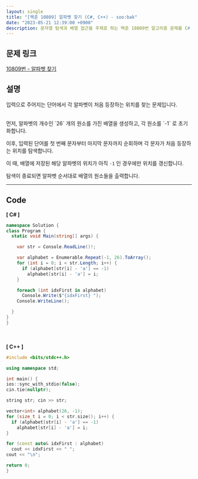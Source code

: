 ```yaml
---
layout: single
title: "[백준 10809] 알파벳 찾기 (C#, C++) - soo:bak"
date: "2023-05-21 12:39:00 +0900"
description: 문자열 탐색과 배열 접근을 주제로 하는 백준 10809번 알고리즘 문제를 C# 과 C++ 로 풀이 및 해설
---
```


## 문제 링크
  [10809번 - 알파벳 찾기](https://www.acmicpc.net/problem/10809)

## 설명
입력으로 주어지는 단어에서 각 알파벳이 처음 등장하는 위치를 찾는 문제입니다. <br>

<br>
먼저, 알파벳의 개수인 `26` 개의 원소를 가진 배열을 생성하고, 각 원소를 `-1` 로 초기화합니다. <br>

이후, 입력된 단어를 첫 번째 문자부터 마지막 문자까지 순회하며 각 문자가 처음 등장하는 위치를 탐색합니다. <br>

이 때, 배열에 저장된 해당 알파벳의 위치가 아직 `-1` 인 경우에만 위치를 갱신합니다. <br>

탐색이 종료되면 알파벳 순서대로 배열의 원소들을 출력합니다. <br>

- - -

## Code
<b>[ C# ] </b>
<br>

  ```c#
namespace Solution {
  class Program {
    static void Main(string[] args) {

      var str = Console.ReadLine()!;

      var alphabet = Enumerable.Repeat(-1, 26).ToArray();
      for (int i = 0; i < str.Length; i++) {
        if (alphabet[str[i] - 'a'] == -1)
          alphabet[str[i] - 'a'] = i;
      }

      foreach (int idxFirst in alphabet)
        Console.Write($"{idxFirst} ");
      Console.WriteLine();

    }
  }
}
  ```
<br><br>
<b>[ C++ ] </b>
<br>

  ```c++
#include <bits/stdc++.h>

using namespace std;

int main() {
  ios::sync_with_stdio(false);
  cin.tie(nullptr);

  string str; cin >> str;

  vector<int> alphabet(26, -1);
  for (size_t i = 0; i < str.size(); i++) {
    if (alphabet[str[i] - 'a'] == -1)
      alphabet[str[i] - 'a'] = i;
  }

  for (const auto& idxFirst : alphabet)
    cout << idxFirst << " ";
  cout << "\n";

  return 0;
}
  ```

